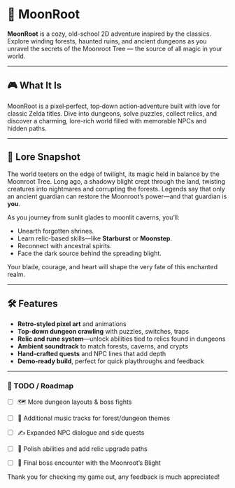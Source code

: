 # 🌙 MoonRoot

**MoonRoot** is a cozy, old-school 2D adventure inspired by the classics. Explore winding forests, haunted ruins, and ancient dungeons as you unravel the secrets of the Moonroot Tree — the source of all magic in your world.

---

## 🎮 What It Is

MoonRoot is a pixel‑perfect, top‑down action‑adventure built with love for classic Zelda titles. Dive into dungeons, solve puzzles, collect relics, and discover a charming, lore-rich world filled with memorable NPCs and hidden paths.

---

## 📜 Lore Snapshot

The world teeters on the edge of twilight, its magic held in balance by the Moonroot Tree. Long ago, a shadowy blight crept through the land, twisting creatures into nightmares and corrupting the forests. Legends say that only an ancient guardian can restore the Moonroot’s power—and that guardian is **you**.

As you journey from sunlit glades to moonlit caverns, you’ll:
- Unearth forgotten shrines.
- Learn relic-based skills—like **Starburst** or **Moonstep**.
- Reconnect with ancestral spirits.
- Face the dark source behind the spreading blight.

Your blade, courage, and heart will shape the very fate of this enchanted realm.

---

## 🛠️ Features

- **Retro-styled pixel art** and animations  
- **Top-down dungeon crawling** with puzzles, switches, traps  
- **Relic and rune system**—unlock abilities tied to relics found in dungeons  
- **Ambient soundtrack** to match forests, caverns, and crypts  
- **Hand-crafted quests** and NPC lines that add depth  
- **Demo-ready build**, perfect for quick playthroughs and feedback  

---

### 📝 TODO / Roadmap

- [ ] 🗺️ More dungeon layouts & boss fights  
- [ ] 🎵 Additional music tracks for forest/dungeon themes  
- [ ] ✍️ Expanded NPC dialogue and side quests  
- [ ] 🔧 Polish abilities and add relic upgrade paths  
- [ ] 🏁 Final boss encounter with the Moonroot’s Blight  


Thank you for checking my game out, any feedback is much appreciated!
